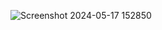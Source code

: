 ![Screenshot 2024-05-17 152850](https://github.com/muralikatta12/Dashboard/assets/124357793/d9976efc-61bb-4bbd-84c4-43d3527b47f4)
